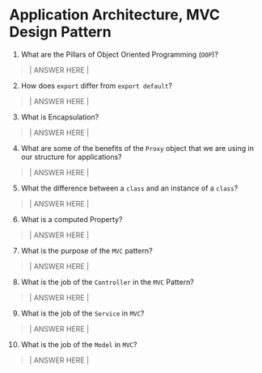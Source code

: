 # Application Architecture, MVC Design Pattern
01. What are the Pillars of Object Oriented Programming (`OOP`)?

> | ANSWER HERE |

02. How does `export` differ from `export default`?

> | ANSWER HERE |

03. What is Encapsulation?

> | ANSWER HERE |

04. What are some of the benefits of the `Proxy` object that we are using in our structure for applications?

> | ANSWER HERE |

05. What the difference between a `class` and an instance of a `class`?

> | ANSWER HERE |

06. What is a computed Property?

> | ANSWER HERE |

07. What is the purpose of the `MVC` pattern?

> | ANSWER HERE |

08. What is the job of the `Controller` in the `MVC` Pattern?

> | ANSWER HERE |

09. What is the job of the `Service` in `MVC`?

> | ANSWER HERE |

10. What is the job of the `Model` in `MVC`?

> | ANSWER HERE |
